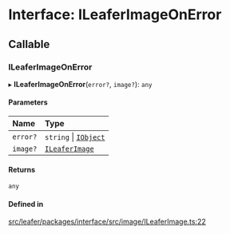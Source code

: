# Interface: ILeaferImageOnError

## Callable

### ILeaferImageOnError

▸ **ILeaferImageOnError**(`error?`, `image?`): `any`

#### Parameters

| Name | Type |
| :------ | :------ |
| `error?` | `string` \| [`IObject`](IObject.md) |
| `image?` | [`ILeaferImage`](ILeaferImage.md) |

#### Returns

`any`

#### Defined in

[src/leafer/packages/interface/src/image/ILeaferImage.ts:22](https://github.com/leaferjs/leafer/blob/95ff07e0d4def3c18ac6ce3fa51ec0d271dffaae/packages/interface/src/image/ILeaferImage.ts#L22)
